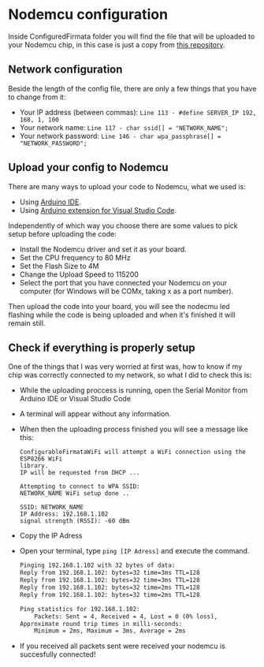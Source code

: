 # Nodemcu configuration

Inside ConfiguredFirmata folder you will find the file that will be uploaded to
your Nodemcu chip, in this case is just a copy from
[this repository](https://github.com/firmata/ConfigurableFirmata/blob/master/examples/ConfigurableFirmataWiFi/ConfigurableFirmataWiFi.ino).

## Network configuration

Beside the length of the config file, there are only a few things that you have
to change from it:

* Your IP address (between commas): `Line 113 - #define SERVER_IP 192, 168, 1,
  100`
* Your network name: `Line 117 - char ssid[] = "NETWORK_NAME";`
* Your network password: `Line 146 - char wpa_passphrase[] =
  "NETWORK_PASSWORD";`

## Upload your config to Nodemcu

There are many ways to upload your code to Nodemcu, what we used is:

* Using [Arduino IDE](https://www.arduino.cc/en/Main/Software).
* Using
  [Arduino extension for Visual Studio Code](https://marketplace.visualstudio.com/items?itemName=vsciot-vscode.vscode-arduino).

Independently of which way you choose there are some values to pick setup before
uploading the code:

* Install the Nodemcu driver and set it as your board.
* Set the CPU frequency to 80 MHz
* Set the Flash Size to 4M
* Change the Upload Speed to 115200
* Select the port that you have connected your Nodemcu on your computer (for
  Windows will be COMx, taking x as a port number).

Then upload the code into your board, you will see the nodecmu led flashing
while the code is being uploaded and when it's finished it will remain still.

## Check if everything is properly setup

One of the things that I was very worried at first was, how to know if my chip
was correctly connected to my network, so what I did to check this is:

* While the uploading proccess is running, open the Serial Monitor from Arduino
  IDE or Visual Studio Code
* A terminal will appear without any information.
* When then the uploading process finished you will see a message like this:

  ```arduino
  ConfigurableFirmataWiFi will attempt a WiFi connection using the ESP8266 WiFi
  library.
  IP will be requested from DHCP ...

  Attempting to connect to WPA SSID:
  NETWORK_NAME WiFi setup done ..

  SSID: NETWORK_NAME
  IP Address: 192.168.1.102
  signal strength (RSSI): -60 dBm
  ```

* Copy the IP Adress
* Open your terminal, type `ping [IP Adress]` and execute the command.

  ```bash
  Pinging 192.168.1.102 with 32 bytes of data:
  Reply from 192.168.1.102: bytes=32 time=3ms TTL=128
  Reply from 192.168.1.102: bytes=32 time=3ms TTL=128
  Reply from 192.168.1.102: bytes=32 time=2ms TTL=128
  Reply from 192.168.1.102: bytes=32 time=2ms TTL=128

  Ping statistics for 192.168.1.102:
      Packets: Sent = 4, Received = 4, Lost = 0 (0% loss),
  Approximate round trip times in milli-seconds:
      Minimum = 2ms, Maximum = 3ms, Average = 2ms
  ```

* If you received all packets sent were received your nodemcu is succesfully
  connected!
